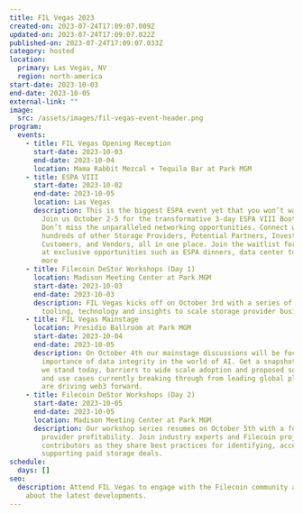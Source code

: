 ```yaml
---
title: FIL Vegas 2023
created-on: 2023-07-24T17:09:07.009Z
updated-on: 2023-07-24T17:09:07.022Z
published-on: 2023-07-24T17:09:07.033Z
category: hosted
location:
  primary: Las Vegas, NV
  region: north-america
start-date: 2023-10-03
end-date: 2023-10-05
external-link: ""
image:
  src: /assets/images/fil-vegas-event-header.png
program:
  events:
    - title: FIL Vegas Opening Reception
      start-date: 2023-10-03
      end-date: 2023-10-04
      location: Mama Rabbit Mezcal + Tequila Bar at Park MGM
    - title: ESPA VIII
      start-date: 2023-10-02
      end-date: 2023-10-05
      location: Las Vegas
      description: This is the biggest ESPA event yet that you won’t want to miss!
        Join us October 2-5 for the transformative 3-day ESPA VIII Bootcamp.
        Don’t miss the unparalleled networking opportunities. Connect with
        hundreds of other Storage Providers, Potential Partners, Investors,
        Customers, and Vendors, all in one place. Join the waitlist for a chance
        at exclusive opportunities such as ESPA dinners, data center tours and
        more
    - title: Filecoin DeStor Workshops (Day 1)
      location: Madison Meeting Center at Park MGM
      start-date: 2023-10-03
      end-date: 2023-10-03
      description: FIL Vegas kicks off on October 3rd with a series of workshops about
        tooling, technology and insights to scale storage provider businesses.
    - title: FIL Vegas Mainstage
      location: Presidio Ballroom at Park MGM
      start-date: 2023-10-04
      end-date: 2023-10-05
      description: On October 4th our mainstage discussions will be focused on the
        importance of data integrity in the world of AI. Get a snapshot of where
        we stand today, barriers to wide scale adoption and proposed solutions
        and use cases currently breaking through from leading global players who
        are driving web3 forward.
    - title: Filecoin DeStor Workshops (Day 2)
      start-date: 2023-10-05
      end-date: 2023-10-05
      location: Madison Meeting Center at Park MGM
      description: Our workshop series resumes on October 5th with a focus on storage
        provider profitability. Join industry experts and Filecoin project
        contributors as they share best practices for identifying, accepting and
        supporting paid storage deals.
schedule:
  days: []
seo:
  description: Attend FIL Vegas to engage with the Filecoin community and learn
    about the latest developments.
---
```

